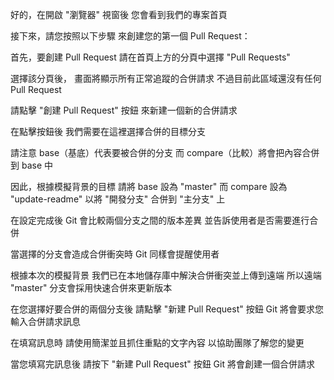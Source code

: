 好的，在開啟 "瀏覽器" 視窗後
您會看到我們的專案首頁

接下來，請您按照以下步驟
來創建您的第一個 Pull Request：

首先，要創建 Pull Request
請在首頁上方的分頁中選擇 "Pull Requests"

選擇該分頁後，
畫面將顯示所有正常追蹤的合併請求
不過目前此區域還沒有任何 Pull Request

請點擊 "創建 Pull Request" 按鈕
來新建一個新的合併請求

在點擊按鈕後
我們需要在這裡選擇合併的目標分支

請注意
base（基底）代表要被合併的分支
而 compare（比較）將會把內容合併到 base 中

因此，根據模擬背景的目標
請將 base 設為 "master"
而 compare 設為 "update-readme"
以將 "開發分支" 合併到 "主分支" 上

在設定完成後
Git 會比較兩個分支之間的版本差異
並告訴使用者是否需要進行合併

當選擇的分支會造成合併衝突時
Git 同樣會提醒使用者

根據本次的模擬背景
我們已在本地儲存庫中解決合併衝突並上傳到遠端
所以遠端 "master" 分支會採用快速合併來更新版本

在您選擇好要合併的兩個分支後
請點擊 "新建 Pull Request" 按鈕
Git 將會要求您輸入合併請求訊息

在填寫訊息時
請使用簡潔並且抓住重點的文字內容
以協助團隊了解您的變更

當您填寫完訊息後
請按下 "新建 Pull Request" 按鈕
Git 將會創建一個合併請求
